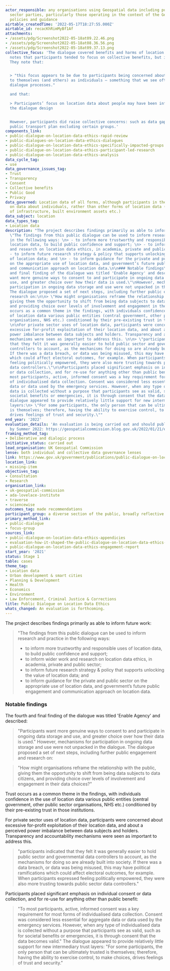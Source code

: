 ```yaml
---
actor_responsible: any organisations using Geospatial data including public and private
  sector parties, particularly those operating in the context of the Geospatial Commission's
  policies and guidance
airtable_createdTime: '2022-05-17T18:27:55.000Z'
airtable_id: recacKhRimMyBf1Af
attachments:
- /assets/pdg/Screenshot2022-05-18at09.22.46.png
- /assets/pdg/Screenshot2022-05-18at08.36.56.png
- /assets/pdg/Screenshot2022-05-18at09.37.13.png
collective_focus: 'The dialogue covered benefits and harms of location data. The report
  notes that participants tended to focus on collective benefits, but individual harms.
  They note that:


  > "this focus appears to be due to participants being concerned about the risks
  to themselves (and others) as individuals – something that we see often in public
  dialogue processes."

  and that:

  > Participants’ focus on location data about people may have been influenced by
  the dialogue design


  However, participants did raise collective concerns: such as data gaps leading to
  public transport plan excluding certain groups.'
components_link:
- public-dialogue-on-location-data-ethics-rapid-review
- public-dialogues-on-location-data-ethics-dialogues
- public-dialogue-on-location-data-ethics-specifically-impacted-groups
- public-dialogue-on-location-data-ethics-participant-led-research
- public-dialogue-on-location-data-ethics-analysis
data_cycle_tag:
- use
data_governance_issues_tag:
- Trust
- Transparency
- Consent
- Collective benefits
- Public Good
- Privacy
data_governed: Location data of all forms, although participants in the dialogue focussed
  on data about individuals, rather than other forms of location data (e.g. locations
  of infrastructure, built environment assets etc.)
data_subject: location
data_types_tag:
- Location data
description: "The project describes findings primarily as able to inform future work:\n\n>
  \"The findings from this public dialogue can be used to inform research and practice
  in the following ways: \n> - to inform more trustworthy and responsible uses of
  location data, to build public confidence and support; \n> - to inform wider work
  and research on location data ethics, in academia, private and public sector; \n>
  - to inform future research strategy & policy that supports unlocking the value
  of location data; and \n> - to inform guidance for the private and public sector
  on the appropriate use of location data, and government’s future public engagement
  and communication approach on location data.\n\n### Notable findings\nThe fourth
  and final finding of the dialogue was titled 'Enable Agency' and described:\n> \"Participants
  want more genuine ways to consent to and participate in ongoing data storage and
  use, and greater choice over how their data is used.\"\nHowever, mechanisms for
  participation in ongoing data storage and use were not unpacked in the dialogue.
  The dialogue proposed a set of next steps, including further public engagement and
  research on:\n\n> \"How might organisations reframe the relationship with the public,
  giving them the opportunity to shift from being data subjects to data citizens,
  and providing choice over levels of involvement and engagement in their data choices?\"\n\nTrust
  occurs as a common theme in the findings, with individuals confidence in the use
  of location data various public entities (central government, other public sector
  organisations, NHS etc.) conditioned by their pre-existing trust in those institutions.
  \n\nFor private sector uses of location data, participants were concerned about
  excessive for-profit exploitation of their location data, and about a perceived
  power imbalance between data subjects and holders. Transparency and accountability
  mechanisms were seen as important to address this. \n\n> \"participants indicated
  that they felt it was generally easier to hold public sector and governmental data
  controllers to account, as the mechanisms for doing so are already built into society.
  If there was a data breach, or data was being misused, this may have political ramifications
  which could affect electoral outcomes, for example. When participants expressed
  feeling politically empowered, they were also more trusting towards public sector
  data controllers.\"\n\nParticipants placed significant emphasis on individual consent
  or data collection, and for re-use for anything other than public benefit:\n> \"To
  most participants, active, informed consent was a key requirement for most forms
  of individualised data collection. Consent was considered less essential for aggregate
  data or data used by the emergency services. However, when any type of individualised
  data is collected without a purpose that participants see as valid, such as for
  societal benefits or emergencies, it is through consent that the data becomes valid.\"\nThe
  dialogue appeared to provide relatively little support for new intermediary trust
  layers:\n> \"For some participants, the only person that can be ultimately trusted
  is themselves; therefore, having the ability to exercise control, to make choices,
  drives feelings of trust and security.\""
end_year: '2022'
evaluation_details: 'An evaluation is being carried out and should publish a report
  by Summer 2022: https://geospatialcommission.blog.gov.uk/2022/01/21/evaluation-how-it-shaped-the-public-dialogue-on-location-data-ethics/'
framing_method_tag:
- Deliberative and dialogic process
initiative_status: carried out
lead_organisation: UK Geospatial Commission
lense: both individual and collective data governance lenses
link: https://www.gov.uk/government/publications/public-dialogue-on-location-data-ethics
location_link:
- missing-item
objectives_tag:
- Consultation
- Research
organisation_link:
- uk-geospatial-commission
- ada-lovelace-institute
- traverse
- sciencewise
outcomes_tag: made recommendations
participant_group: a diverse section of the public, broadly reflective of the UK population
primary_method_link:
- public-dialogue
- focus-group
sources_link:
- public-dialogue-on-location-data-ethics-appendicies
- evaluation-how-it-shaped-the-public-dialogue-on-location-data-ethics-posted-by
- public-dialogue-on-location-data-ethics-engagement-report
start_year: '2021'
status: Stage 1
table: cases
theme_tag:
- Location data
- Urban development & smart cities
- Planning & Development
- Health
- Economics
- Environment
- Law Enforcement, Criminal Justice & Corrections
title: Public Dialogue on Location Data Ethics
whats_changed: An evaluation is forthcoming.
---
```


The project describes findings primarily as able to inform future work:

> "The findings from this public dialogue can be used to inform research and practice in the following ways: 
> - to inform more trustworthy and responsible uses of location data, to build public confidence and support; 
> - to inform wider work and research on location data ethics, in academia, private and public sector; 
> - to inform future research strategy & policy that supports unlocking the value of location data; and 
> - to inform guidance for the private and public sector on the appropriate use of location data, and government’s future public engagement and communication approach on location data.

### Notable findings
The fourth and final finding of the dialogue was titled 'Enable Agency' and described:
> "Participants want more genuine ways to consent to and participate in ongoing data storage and use, and greater choice over how their data is used."
However, mechanisms for participation in ongoing data storage and use were not unpacked in the dialogue. The dialogue proposed a set of next steps, including further public engagement and research on:

> "How might organisations reframe the relationship with the public, giving them the opportunity to shift from being data subjects to data citizens, and providing choice over levels of involvement and engagement in their data choices?"

Trust occurs as a common theme in the findings, with individuals confidence in the use of location data various public entities (central government, other public sector organisations, NHS etc.) conditioned by their pre-existing trust in those institutions. 

For private sector uses of location data, participants were concerned about excessive for-profit exploitation of their location data, and about a perceived power imbalance between data subjects and holders. Transparency and accountability mechanisms were seen as important to address this. 

> "participants indicated that they felt it was generally easier to hold public sector and governmental data controllers to account, as the mechanisms for doing so are already built into society. If there was a data breach, or data was being misused, this may have political ramifications which could affect electoral outcomes, for example. When participants expressed feeling politically empowered, they were also more trusting towards public sector data controllers."

Participants placed significant emphasis on individual consent or data collection, and for re-use for anything other than public benefit:
> "To most participants, active, informed consent was a key requirement for most forms of individualised data collection. Consent was considered less essential for aggregate data or data used by the emergency services. However, when any type of individualised data is collected without a purpose that participants see as valid, such as for societal benefits or emergencies, it is through consent that the data becomes valid."
The dialogue appeared to provide relatively little support for new intermediary trust layers:
> "For some participants, the only person that can be ultimately trusted is themselves; therefore, having the ability to exercise control, to make choices, drives feelings of trust and security."